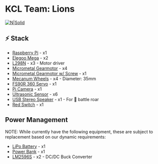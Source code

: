 # KCL Team: Lions

[![N|Solid](https://www.thestudentpocketguide.com/wp-content/uploads/unibots4-640x368.png)](https://unibots.uk/)

## ⚡ Stack

- [Raspberry Pi] - x1
- [Elegoo Mega] - x2
- [L298N] - x3 - Motor driver
- [Micrometal Gearmotor] - x4
- [Micrometal Gearmotor w/ Screw] - x1
- [Mecanum Wheels] - x4 - Diameter: 35mm
- [FS90R 360 Servo] - x1
- [Pi Camera] - x1
- [Ultrasonic Sensor] - x6
- [USB Stereo Speaker] - x1 - For 🦁 battle roar
- [Red Switch] - x1

## Power Management

NOTE: While currently have the following equipment, these are subject to replacement based on our dynamic requirements:

- [LiPo Battery] - x1
- [Power Bank] - x1
- [LM2596S] - x2 - DC/DC Buck Converter


[//]: # (These are reference links used in the body of this note and get stripped out when the markdown processor does its job. There is no need to format nicely because it shouldn't be seen. Thanks SO - http://stackoverflow.com/questions/4823468/store-comments-in-markdown-syntax)

   [Raspberry Pi]: <https://www.raspberrypi.com/>
   [Elegoo Mega]: <https://www.elegoo.com/products/elegoo-mega-2560-r3-board>
   [Mecanum Wheels]: <https://shop.pimoroni.com/products/mecanum-wheels-pack-of-4>
   [Pi Camera]: <https://thepihut.com/collections/raspberry-pi-camera>
   [USB Stereo Speaker]: <https://thepihut.com/products/mini-external-usb-stereo-speaker>
   [L298N]: <https://www.amazon.co.uk/l298n/s?k=l298n>
   [Micrometal Gearmotor]: <https://shop.pimoroni.com/products/micro-metal-gearmotor-with-motor-shim>
   [Micrometal Gearmotor w/ Screw]: <https://thepihut.com/products/micro-metal-dc-geared-motor-with-lead-screw-6v-150rpm-m4-55?variant=27740947793>
   [Ultrasonic Sensor]: <https://thepihut.com/blogs/raspberry-pi-tutorials/hc-sr04-ultrasonic-range-sensor-on-the-raspberry-pi>
   [FS90R 360 Servo]: <https://kitronik.co.uk/products/2589-fs90r-360-degree-continuous-rotation-servo>
   [Red Switch]: <https://thepihut.com/products/massive-arcade-button-with-led-100mm-red>
   [Lipo Battery]: <https://www.amazon.co.uk/Battery-5200mAh-Truggy-Helicopter-Airplane/dp/B07T1B85FW/>
   [Power Bank]: <https://www.amazon.co.uk/Belkin-Portable-Charger-Output-Included/dp/B09NTNTVRJ/>
   [LM2596S]: <https://www.amazon.co.uk/dp/B08JQB3NSR/ref=pe_27063361_485629781_TE_item>

